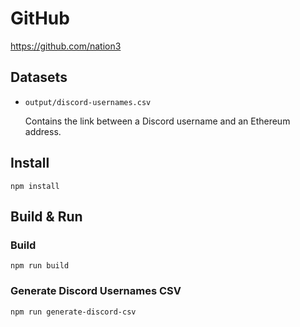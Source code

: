 # GitHub

https://github.com/nation3

## Datasets

- `output/discord-usernames.csv`

  Contains the link between a Discord username and an Ethereum address.

## Install

```
npm install
```

## Build & Run

### Build

```
npm run build
```

### Generate Discord Usernames CSV

```
npm run generate-discord-csv
```
